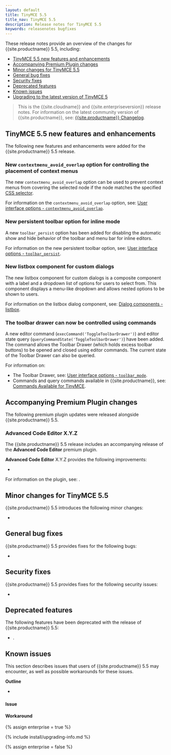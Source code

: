 ```yaml
---
layout: default
title: TinyMCE 5.5
title_nav: TinyMCE 5.5
description: Release notes for TinyMCE 5.5
keywords: releasenotes bugfixes
---
```


These release notes provide an overview of the changes for {{site.productname}} 5.5, including:

- [TinyMCE 5.5 new features and enhancements](#tinymce54newfeaturesandenhancements)
- [Accompanying Premium Plugin changes](#accompanyingpremiumpluginchanges)
- [Minor changes for TinyMCE 5.5](#minorchangesfortinymce54)
- [General bug fixes](#generalbugfixes)
- [Security fixes](#securityfixes)
- [Deprecated features](#deprecatedfeatures)
- [Known issues](#knownissues)
- [Upgrading to the latest version of TinyMCE 5](#upgradingtothelatestversionoftinymce5)

> This is the {{site.cloudname}} and {{site.enterpriseversion}} release notes. For information on the latest community version of {{site.productname}}, see: [{{site.productname}} Changelog]({{site.baseurl}}/changelog/).

## TinyMCE 5.5 new features and enhancements

The following new features and enhancements were added for the {{site.productname}} 5.5 release.

### New `contextmenu_avoid_overlap` option for controlling the placement of context menus

The new `contextmenu_avoid_overlap` option can be used to prevent context menus from covering the selected node if the node matches the specified [CSS selector](https://developer.mozilla.org/en-US/docs/Web/CSS/CSS_Selectors).

For information on the `contextmenu_avoid_overlap` option, see: [User interface options - `contextmenu_avoid_overlap`]({{site.baseurl}}/configure/editor-appearance/#contextmenu_avoid_overlap).

### New persistent toolbar option for inline mode

A new `toolbar_persist` option has been added for disabling the automatic show and hide behavior of the toolbar and menu bar for inline editors.

For information on the new persistent toolbar option, see: [User interface options - `toolbar_persist`]({{site.baseurl}}/configure/editor-appearance/#toolbar_persist).

### New listbox component for custom dialogs

The new listbox component for custom dialogs is a composite component with a label and a dropdown list of options for users to select from. This component displays a menu-like dropdown and allows nested options to be shown to users.

For information on the listbox dialog component, see: [Dialog components - listbox]({{site.baseurl}}/ui-components/dialogcomponents/#listbox).

### The toolbar drawer can now be controlled using commands

A new editor command (`execCommand('ToggleToolbarDrawer')`) and editor state query (`queryCommandState('ToggleToolbarDrawer')`) have been added. The command allows the Toolbar Drawer (which holds excess toolbar buttons) to be opened and closed using editor commands. The current state of the Toolbar Drawer can also be queried.

For information on:

- The Toolbar Drawer, see: [User interface options - `toolbar_mode`]({{site.baseurl}}/configure/editor-appearance/#toolbar_mode).
- Commands and query commands available in {{site.productname}}, see: [Commands Available for TinyMCE]({{site.baseurl}}/advanced/editor-command-identifiers/).

## Accompanying Premium Plugin changes

The following premium plugin updates were released alongside {{site.productname}} 5.5.

### Advanced Code Editor X.Y.Z

The {{site.productname}} 5.5 release includes an accompanying release of the **Advanced Code Editor** premium plugin.

**Advanced Code Editor** X.Y.Z provides the following improvements:

-

For information on the    plugin, see: []().

## Minor changes for TinyMCE 5.5

{{site.productname}} 5.5 introduces the following minor changes:

*

## General bug fixes

{{site.productname}} 5.5 provides fixes for the following bugs:

*


## Security fixes

{{site.productname}} 5.5 provides fixes for the following security issues:

*

## Deprecated features

The following features have been deprecated with the release of {{site.productname}} 5.5:

- []().

###

## Known issues

This section describes issues that users of {{site.productname}} 5.5 may encounter, as well as possible workarounds for these issues.

**Outline**

* []()

###

#### Issue


#### Workaround


{% assign enterprise = true %}

{% include install/upgrading-info.md %}

{% assign enterprise = false %}
